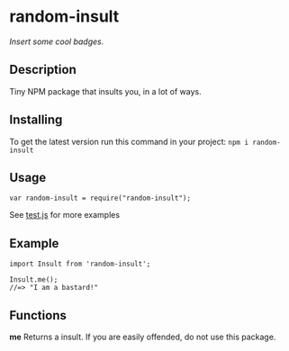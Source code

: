 # random-insult
_Insert some cool badges._

## Description
Tiny NPM package that insults you, in a lot of ways. 

## Installing
To get the latest version run this command in your project:
`npm i random-insult`

## Usage
```
var random-insult = require("random-insult");
```

See [test.js](https://github.com/felixwetell/random-insult/blob/main/tests/test.js) for more examples


## Example

```
import Insult from 'random-insult';

Insult.me();
//=> "I am a bastard!"
```

## Functions
**me**
Returns a insult. If you are easily offended, do not use this package.